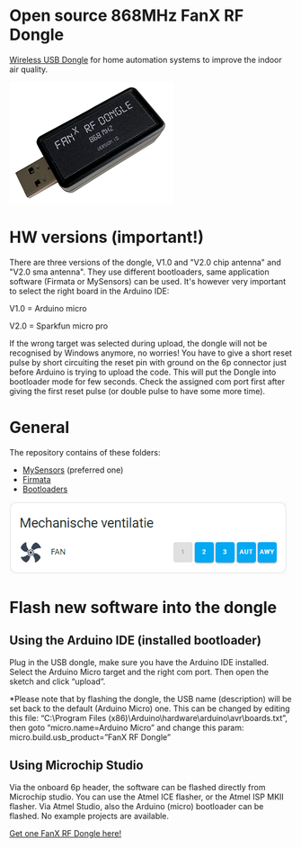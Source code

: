 # Open source 868MHz FanX RF Dongle 

[Wireless USB Dongle](https://fan-x.eu/product/fan%cb%a3-rf-usb-dongle/) for home automation systems to improve the indoor air quality.

![usb dongle](https://github.com/Marcelh1/fanx/blob/main/images/high_q.png)

# HW versions (important!)
There are three versions of the dongle, V1.0 and "V2.0 chip antenna" and "V2.0 sma antenna". They use different bootloaders, same application software (Firmata or MySensors) can be used. It's however very important to select the right board in the Arduino IDE:

V1.0 = Arduino micro

V2.0 = Sparkfun micro pro

If the wrong target was selected during upload, the dongle will not be recognised by Windows anymore, no worries! You have to give a short reset pulse by short circuiting the reset pin with ground on the 6p connector just before Arduino is trying to upload the code. This will put the Dongle into bootloader mode for few seconds. Check the assigned com port first after giving the first reset pulse (or double pulse to have some more time). 


# General

The repository contains of these folders:
- [MySensors](https://github.com/Marcelh1/fanx/tree/main/mysensors) (preferred one)
- [Firmata](https://github.com/Marcelh1/fanx/tree/main/firmata)
- [Bootloaders](https://github.com/Marcelh1/fanx/tree/main/bootloaders)

![Preview](https://github.com/Marcelh1/fanx/blob/main/images/preview_animation.gif)

# Flash new software into the dongle

## Using the Arduino IDE (installed bootloader)
Plug in the USB dongle, make sure you have the Arduino IDE installed. Select the Arduino Micro target and the right com port. Then open the sketch and click “upload”.

*Please note that by flashing the dongle, the USB name (description) will be set back to the default (Arduino Micro) one. This can be changed by editing this file: “C:\Program Files (x86)\Arduino\hardware\arduino\avr\boards.txt”, then goto “micro.name=Arduino Micro” and change this param: micro.build.usb_product=”FanX RF Dongle”

## Using Microchip Studio
Via the onboard 6p header, the software can be flashed directly from Microchip studio. You can use the Atmel ICE flasher, or the Atmel ISP MKII flasher. Via Atmel Studio, also the Arduino (micro) bootloader can be flashed. No example projects are available.

[Get one FanX RF Dongle here!](https://fan-x.eu/product/fan%cb%a3-rf-usb-dongle/)
